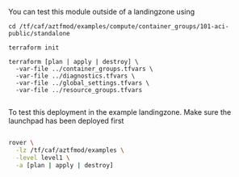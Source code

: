 You can test this module outside of a landingzone using

```
cd /tf/caf/aztfmod/examples/compute/container_groups/101-aci-public/standalone

terraform init

terraform [plan | apply | destroy] \
  -var-file ../container_groups.tfvars \
  -var-file ../diagnostics.tfvars \
  -var-file ../global_settings.tfvars \
  -var-file ../resource_groups.tfvars


```

To test this deployment in the example landingzone. Make sure the launchpad has been deployed first

```bash

rover \
  -lz /tf/caf/aztfmod/examples \
  -level level1 \
  -a [plan | apply | destroy]

```